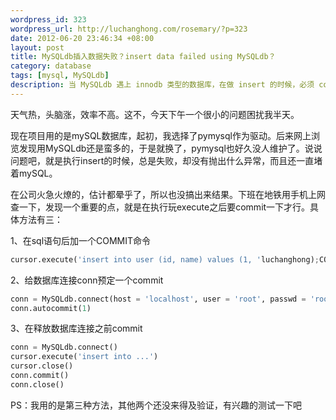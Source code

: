 ```yaml
--- 
wordpress_id: 323
wordpress_url: http://luchanghong.com/rosemary/?p=323
date: 2012-06-20 23:46:34 +08:00
layout: post
title: MySQLdb插入数据失败？insert data failed using MySQLdb？
category: database
tags: [mysql, MySQLdb]
description: 当 MySQLdb 遇上 innodb 类型的数据库，在做 insert 的时候，必须 commit 才能插入到数据表里面去。
---
```

天气热，头脑涨，效率不高。这不，今天下午一个很小的问题困扰我半天。

现在项目用的是mySQL数据库，起初，我选择了pymysql作为驱动。后来网上浏览发现用MySQLdb还是蛮多的，于是就换了，pymysql也好久没人维护了。说说问题吧，就是执行insert的时候，总是失败，却没有抛出什么异常，而且还一直堵着mySQL。

在公司火急火燎的，估计都晕乎了，所以也没搞出来结果。下班在地铁用手机上网查一下，发现一个重要的点，就是在执行玩execute之后要commit一下才行。具体方法有三：

1、在sql语句后加一个COMMIT命令

```python
cursor.execute('insert into user (id, name) values (1, 'luchanghong);COMMIT;')
```

2、给数据库连接conn预定一个commit

```python
conn = MySQLdb.connect(host = 'localhost', user = 'root', passwd = 'root', db = 'test')
conn.autocommit(1)
```

3、在释放数据库连接之前commit

```python
conn = MySQLdb.connect()
cursor.execute('insert into ...')
cursor.close()
conn.commit()
conn.close()
```

PS：我用的是第三种方法，其他两个还没来得及验证，有兴趣的测试一下吧
